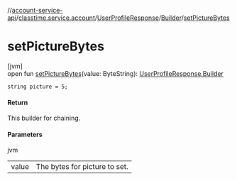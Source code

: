 //[account-service-api](../../../../index.md)/[classtime.service.account](../../index.md)/[UserProfileResponse](../index.md)/[Builder](index.md)/[setPictureBytes](set-picture-bytes.md)

# setPictureBytes

[jvm]\
open fun [setPictureBytes](set-picture-bytes.md)(value: ByteString): [UserProfileResponse.Builder](index.md)

`string picture = 5;`

#### Return

This builder for chaining.

#### Parameters

jvm

| | |
|---|---|
| value | The bytes for picture to set. |
